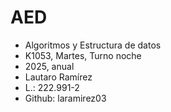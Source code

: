 # AED

- Algoritmos y Estructura de datos
- K1053, Martes, Turno noche
- 2025, anual
- Lautaro Ramírez
- L.: 222.991-2
- Github: laramirez03